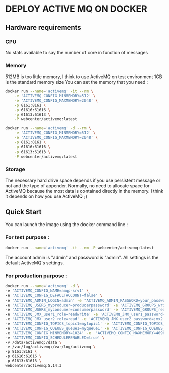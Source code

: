 # DEPLOY ACTIVE MQ ON DOCKER

## Hardware requirements
### CPU
No stats available to say the number of core in function of messages
### Memory
512MB is too little memory, I think  to use ActiveMQ on test environment
1GB is the standard memory size
You can set the memory that you need :
```bash
docker run --name='activemq' -it --rm \
    -e 'ACTIVEMQ_CONFIG_MINMEMORY=512' \
    -e 'ACTIVEMQ_CONFIG_MAXMEMORY=2048' \
    -p 8161:8161 \
    -p 61616:61616 \
    -p 61613:61613 \
    -P webcenter/activemq:latest
```

```bash
docker run --name='activemq' -d --rm \
    -e 'ACTIVEMQ_CONFIG_MINMEMORY=512' \
    -e 'ACTIVEMQ_CONFIG_MAXMEMORY=2048' \
    -p 8161:8161 \
    -p 61616:61616 \
    -p 61613:61613 \
    -P webcenter/activemq:latest
```
### Storage
The necessary hard drive space depends if you use persistent message or not and the type of appender. 
Normally, no need to allocate space for ActiveMQ because the most data is contained directly in the memory. 
I think it depends on how you use ActiveMQ ;)

## Quick Start
You can launch the image using the docker command line :

### For test purpose :
```bash
docker run --name='activemq' -it --rm -P webcenter/activemq:latest
```
The account admin is "admin" and password is "admin". All settings is the default ActiveMQ's settings.

### For production purpose :
```bash
docker run --name='activemq' -d \
-e 'ACTIVEMQ_CONFIG_NAME=amqp-srv1' \
-e 'ACTIVEMQ_CONFIG_DEFAULTACCOUNT=false' \
-e 'ACTIVEMQ_ADMIN_LOGIN=admin' -e 'ACTIVEMQ_ADMIN_PASSWORD=your_password' \
-e 'ACTIVEMQ_USERS_myproducer=producerpassword' -e 'ACTIVEMQ_GROUPS_writes=myproducer' \
-e 'ACTIVEMQ_USERS_myconsumer=consumerpassword' -e 'ACTIVEMQ_GROUPS_reads=myconsumer' \
-e 'ACTIVEMQ_JMX_user1_role=readwrite' -e 'ACTIVEMQ_JMX_user1_password=jmx_password' \
-e 'ACTIVEMQ_JMX_user2_role=read' -e 'ACTIVEMQ_JMX_user2_password=jmx2_password'
-e 'ACTIVEMQ_CONFIG_TOPICS_topic1=mytopic1' -e 'ACTIVEMQ_CONFIG_TOPICS_topic2=mytopic2'  \
-e 'ACTIVEMQ_CONFIG_QUEUES_queue1=myqueue1' -e 'ACTIVEMQ_CONFIG_QUEUES_queue2=myqueue2'  \
-e 'ACTIVEMQ_CONFIG_MINMEMORY=1024' -e  'ACTIVEMQ_CONFIG_MAXMEMORY=4096' \
-e 'ACTIVEMQ_CONFIG_SCHEDULERENABLED=true' \
-v /data/activemq:/data \
-v /var/log/activemq:/var/log/activemq \
-p 8161:8161 \
-p 61616:61616 \
-p 61613:61613 \
webcenter/activemq:5.14.3
```
